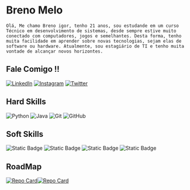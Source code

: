 # Breno Melo 
`Olá, Me chamo Breno igor, tenho 21 anos, sou estudande em um curso Técnico em desenvolvimento de sistemas, desde sempre estive muito conectado com computadores, jogos e semelhantes. Desta forma, tenho muita facilidade em aprender sobre novas tecnologias, sejam elas de software ou hardware. Atualmente, sou estagiário de TI e tenho muita vontade de alcançar novos horizontes.`

## Fale Comigo !!
[![LinkedIn](https://img.shields.io/badge/LinkedIn-000?style=for-the-badge&logo=linkedin&logoColor=0E76A8)](https://www.linkedin.com/in/breno-melo0098/) 
[![Instagram](https://img.shields.io/badge/Instagram-000?style=for-the-badge&logo=instagram)](https://www.instagram.com/_melobreno/) 
[![Twitter](https://img.shields.io/badge/Twitter-000?style=for-the-badge&logo=twitter)](https://twitter.com/vrumzin)


## Hard Skills
![Python](https://img.shields.io/badge/Python-000?style=for-the-badge&logo=python)
![Java](https://img.shields.io/badge/Java-000?style=for-the-badge&logo=java)
![Git](https://img.shields.io/badge/git-000.svg?style=for-the-badge&logo=git&logoColor=white) 
![GitHub](https://img.shields.io/badge/github-%23121011.svg?style=for-the-badge&logo=github&logoColor=white) 


## Soft Skills
![Static Badge](https://img.shields.io/badge/comunicativo-000?style=for-the-badge)
![Static Badge](https://img.shields.io/badge/PROATIVO-000?style=for-the-badge)
![Static Badge](https://img.shields.io/badge/FLEXÍVEL-000?style=for-the-badge)
![Static Badge](https://img.shields.io/badge/ORGANIZADO-000?style=for-the-badge)


## RoadMap
[![Repo Card](https://github-readme-stats.vercel.app/api/pin/?username=Melobreno&repo=dio-lab-open-source&bg_color=000&border_color=30A3DC&show_icons=true&icon_color=30A3DC&title_color=E94D5F&text_color=FFF)](https://github.com/Melobreno/dio-lab-open-source)[![Repo Card](https://github-readme-stats.vercel.app/api/pin/?username=Melobreno&repo=NLW&bg_color=000&border_color=30A3DC&show_icons=true&icon_color=30A3DC&title_color=E94D5F&text_color=FFF)](https://github.com/Melobreno/NLW)
